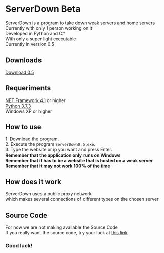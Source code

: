 # ServerDown Beta
<div>
	ServerDown is a program to take down weak servers and home servers
	<br>
	Currently with only 1 person working on it
	<br>
	Developed in Python and C#
	<br>
	With only a super light executable
	<br>
	Currently in version 0.5
</div>


## Downloads
<div>
	<a href="https://github.com/RitzyVex/ServerDown/releases/download/v0.5/ServerDown0.5.exe">Download 0.5</a>
</div>


## Requeriments
<div>
	<a href="https://bit.ly/30n8xmk">NET Framework 4.1</a> or higher
	<br>
	<a href="https://bit.ly/3brLCwB">Python 3.7.3</a>
	<br>
	Windows XP or higher
</div>


## How to use
<div>
	1. Download the program.
	<br>
	2. Execute the program <code>ServerDown0.5.exe</code>.
	<br>
	3. Type the website or ip you want and press Enter.
	<b>
		<br>
		Remember that the application only runs on Windows
		<br>
		Remember that it has to be a website that is hosted on a weak server
		<br>
		Remember that it may not work 100% of the time
	</b>
</div>


## How does it work
<div>
	ServerDown uses a public proxy network
	<br>
	which makes several connections of different types on the chosen server
</div>

 
## Source Code
<div>
	For now we are not making available the Source Code
	<br>
	If you really want the source code, try your luck at <a href="http://bit.do/SvDnCodeRef">this link</a>
</div>


### Good luck!
